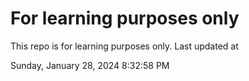 # For learning purposes only
This repo is for learning purposes only.
Last updated at

Sunday, January 28, 2024 8:32:58 PM


